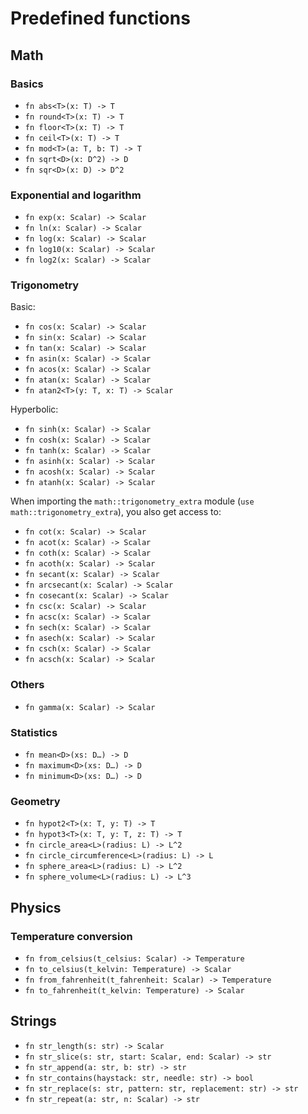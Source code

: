 # Predefined functions

## Math

### Basics

* `fn abs<T>(x: T) -> T`
* `fn round<T>(x: T) -> T`
* `fn floor<T>(x: T) -> T`
* `fn ceil<T>(x: T) -> T`
* `fn mod<T>(a: T, b: T) -> T`
* `fn sqrt<D>(x: D^2) -> D`
* `fn sqr<D>(x: D) -> D^2`

### Exponential and logarithm

* `fn exp(x: Scalar) -> Scalar`
* `fn ln(x: Scalar) -> Scalar`
* `fn log(x: Scalar) -> Scalar`
* `fn log10(x: Scalar) -> Scalar`
* `fn log2(x: Scalar) -> Scalar`

### Trigonometry

Basic:

* `fn cos(x: Scalar) -> Scalar`
* `fn sin(x: Scalar) -> Scalar`
* `fn tan(x: Scalar) -> Scalar`
* `fn asin(x: Scalar) -> Scalar`
* `fn acos(x: Scalar) -> Scalar`
* `fn atan(x: Scalar) -> Scalar`
* `fn atan2<T>(y: T, x: T) -> Scalar`

Hyperbolic:

* `fn sinh(x: Scalar) -> Scalar`
* `fn cosh(x: Scalar) -> Scalar`
* `fn tanh(x: Scalar) -> Scalar`
* `fn asinh(x: Scalar) -> Scalar`
* `fn acosh(x: Scalar) -> Scalar`
* `fn atanh(x: Scalar) -> Scalar`

When importing the `math::trigonometry_extra` module (`use math::trigonometry_extra`),
you also get access to:

* `fn cot(x: Scalar) -> Scalar`
* `fn acot(x: Scalar) -> Scalar`
* `fn coth(x: Scalar) -> Scalar`
* `fn acoth(x: Scalar) -> Scalar`
* `fn secant(x: Scalar) -> Scalar`
* `fn arcsecant(x: Scalar) -> Scalar`
* `fn cosecant(x: Scalar) -> Scalar`
* `fn csc(x: Scalar) -> Scalar`
* `fn acsc(x: Scalar) -> Scalar`
* `fn sech(x: Scalar) -> Scalar`
* `fn asech(x: Scalar) -> Scalar`
* `fn csch(x: Scalar) -> Scalar`
* `fn acsch(x: Scalar) -> Scalar`

### Others

* `fn gamma(x: Scalar) -> Scalar`

### Statistics

* `fn mean<D>(xs: D…) -> D`
* `fn maximum<D>(xs: D…) -> D`
* `fn minimum<D>(xs: D…) -> D`

### Geometry

* `fn hypot2<T>(x: T, y: T) -> T`
* `fn hypot3<T>(x: T, y: T, z: T) -> T`
* `fn circle_area<L>(radius: L) -> L^2`
* `fn circle_circumference<L>(radius: L) -> L`
* `fn sphere_area<L>(radius: L) -> L^2`
* `fn sphere_volume<L>(radius: L) -> L^3`

## Physics

### Temperature conversion

* `fn from_celsius(t_celsius: Scalar) -> Temperature`
* `fn to_celsius(t_kelvin: Temperature) -> Scalar`
* `fn from_fahrenheit(t_fahrenheit: Scalar) -> Temperature`
* `fn to_fahrenheit(t_kelvin: Temperature) -> Scalar`

## Strings

* `fn str_length(s: str) -> Scalar`
* `fn str_slice(s: str, start: Scalar, end: Scalar) -> str`
* `fn str_append(a: str, b: str) -> str`
* `fn str_contains(haystack: str, needle: str) -> bool`
* `fn str_replace(s: str, pattern: str, replacement: str) -> str`
* `fn str_repeat(a: str, n: Scalar) -> str`

